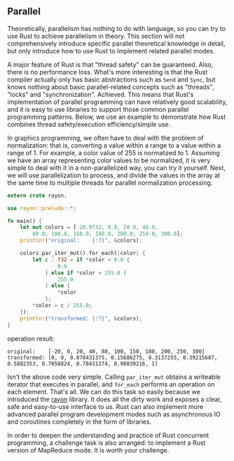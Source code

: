 ## Parallel
Theoretically, parallelism has nothing to do with language, so you can try to use Rust to achieve parallelism in theory. This section will not comprehensively introduce specific parallel theoretical knowledge in detail, but only introduce how to use Rust to implement related parallel modes.

A major feature of Rust is that "thread safety" can be guaranteed. Also, there is no performance loss. What's more interesting is that the Rust compiler actually only has basic abstractions such as `Send` and `Sync`, but knows nothing about basic parallel-related concepts such as "threads", "locks" and "synchronization". Achieved. This means that Rust's implementation of parallel programming can have relatively good scalability, and it is easy to use libraries to support those common parallel programming patterns.
Below, we use an example to demonstrate how Rust combines thread safety/execution efficiency/simple use.

In graphics programming, we often have to deal with the problem of normalization: that is, converting a value within a range to a value within a range of 1. For example, a color value of 255 is normalized to 1. Assuming we have an array representing color values to be normalized, it is very simple to deal with it in a non-parallelized way, you can try it yourself. Next, we will use parallelization to process, and divide the values in the array at the same time to multiple threads for parallel normalization processing.

```rust
extern crate rayon;

use rayon::prelude::*;

fn main() {
    let mut colors = [-20.0f32, 0.0, 20.0, 40.0,
        80.0, 100.0, 150.0, 180.0, 200.0, 250.0, 300.0];
    println!("original:    {:?}", &colors);

    colors.par_iter_mut().for_each(|color| {
        let c : f32 = if *color < 0.0 {
                0.0
            } else if *color > 255.0 {
                255.0
            } else {
                *color
            };
        *color = c / 255.0;
    });
    println!("transformed: {:?}", &colors);
}
```

operation result:

```
original:    [-20, 0, 20, 40, 80, 100, 150, 180, 200, 250, 300]
transformed: [0, 0, 0.078431375, 0.15686275, 0.3137255, 0.39215687, 0.5882353, 0.7058824, 0.78431374, 0.98039216, 1]
```

Isn't the above code very simple. Calling `par_iter_mut` obtains a writeable iterator that executes in parallel, and `for_each` performs an operation on each element. That's all.
We can do this task so easily because we introduced the [rayon](https://github.com/nikomatsakis/rayon/) library. It does all the dirty work and exposes a clear, safe and easy-to-use interface to us. Rust can also implement more advanced parallel program development modes such as asynchronous IO and coroutines completely in the form of libraries.

In order to deepen the understanding and practice of Rust concurrent programming, a challenge task is also arranged: to implement a Rust version of MapReduce mode. It is worth your challenge.
